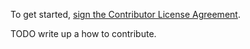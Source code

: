 To get started, <a href="https://www.clahub.com/agreements/burner/Degenerator">sign the Contributor License Agreement</a>.

TODO write up a how to contribute.
